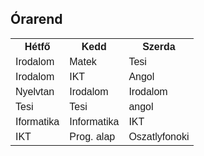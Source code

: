<!DOCTYPE html>
<html>
<head>
<style>
table {
  font-family: arial, sans-serif;
  border-collapse: collapse;
  width: 100%;
}

td, th {
  border: 1px solid #dddddd;
  text-align: left;
  padding: 8px;
}

tr:nth-child(even) {
  background-color: #dddddd;
}
</style>
</head>
<body>

<h2>Órarend</h2>

<table>
  <tr>
    <th>Hétfő</th>
    <th>Kedd</th>
    <th>Szerda</th>
    
  </tr>
  <tr>
    <td>Irodalom</td>
    <td>Matek</td>
    <td>Tesi</td>
    
  </tr>
  <tr>
    <td>Irodalom</td>
    <td>IKT</td>
    <td>Angol</td>
    
  </tr>
  <tr>
    <td>Nyelvtan</td>
    <td>Irodalom</td>
    <td>Irodalom</td>
  </tr>
  <tr>
    <td>Tesi</td>
    <td>Tesi</td>
    <td>angol</td>
  </tr>
  <tr>
    <td>Iformatika</td>
    <td>Informatika</td>
    <td>IKT</td>
  </tr>
  <tr>
    <td>IKT</td>
    <td>Prog. alap</td>
    <td>Oszatlyfonoki</td>
  </tr>
</table>

</body>
</html>
